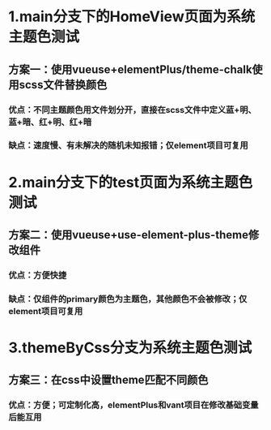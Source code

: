 # 1.main分支下的HomeView页面为系统主题色测试
## 方案一：使用vueuse+elementPlus/theme-chalk使用scss文件替换颜色
### 优点：不同主题颜色用文件划分开，直接在scss文件中定义蓝+明、蓝+暗、红+明、红+暗
### 缺点：速度慢、有未解决的随机未知报错；仅element项目可复用

# 2.main分支下的test页面为系统主题色测试
## 方案二：使用vueuse+use-element-plus-theme修改组件
### 优点：方便快捷
### 缺点：仅组件的primary颜色为主题色，其他颜色不会被修改；仅element项目可复用

# 3.themeByCss分支为系统主题色测试
## 方案三：在css中设置theme匹配不同颜色
### 优点：方便；可定制化高，elementPlus和vant项目在修改基础变量后能互用
